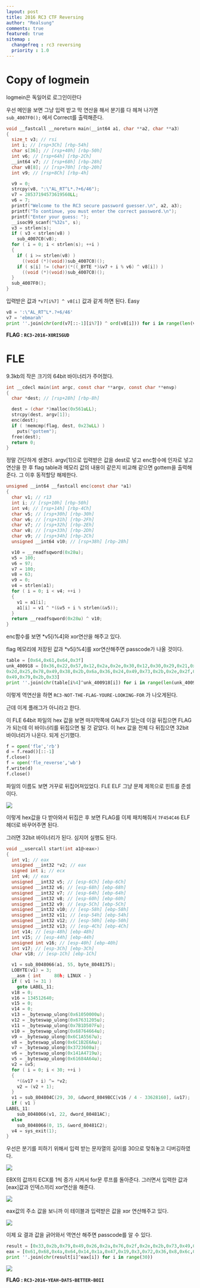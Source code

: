 ```yaml
---
layout: post
title: 2016 RC3 CTF Reversing
author: "Realsung"
comments: true
featured: true
sitemap :
  changefreq : rc3 reversing
  priority : 1.0
---
```


# Copy of logmein

logmein은 독일어로 로그인이란다

우선 메인을 보면 그냥 입력 받고 막 연산을 해서 분기를 다 헤쳐 나가면 `sub_4007F0();` 에서 Correct를 출력해준다.

```c
void __fastcall __noreturn main(__int64 a1, char **a2, char **a3)
{
  size_t v3; // rsi
  int i; // [rsp+3Ch] [rbp-54h]
  char s[36]; // [rsp+40h] [rbp-50h]
  int v6; // [rsp+64h] [rbp-2Ch]
  __int64 v7; // [rsp+68h] [rbp-28h]
  char v8[8]; // [rsp+70h] [rbp-20h]
  int v9; // [rsp+8Ch] [rbp-4h]

  v9 = 0;
  strcpy(v8, ":\"AL_RT^L*.?+6/46");
  v7 = 28537194573619560LL;
  v6 = 7;
  printf("Welcome to the RC3 secure password guesser.\n", a2, a3);
  printf("To continue, you must enter the correct password.\n");
  printf("Enter your guess: ");
  __isoc99_scanf("%32s", s);
  v3 = strlen(s);
  if ( v3 < strlen(v8) )
    sub_4007C0(v8);
  for ( i = 0; i < strlen(s); ++i )
  {
    if ( i >= strlen(v8) )
      ((void (*)(void))sub_4007C0)();
    if ( s[i] != (char)(*((_BYTE *)&v7 + i % v6) ^ v8[i]) )
      ((void (*)(void))sub_4007C0)();
  }
  sub_4007F0();
}
```

입력받은 값과 `*v7[i%7] ^ v8[i]` 값과 같게 하면 된다. Easy

```python
v8 = ':\"AL_RT^L*.?+6/46'
v7 = 'ebmarah'
print ''.join(chr(ord(v7[::-1][i%7]) ^ ord(v8[i])) for i in range(len(v8)))
```

**FLAG : `RC3-2016-XORISGUD`**



# FLE

9.3kb의 작은 크기의 64bit 바이너리가 주어졌다.

```c
int __cdecl main(int argc, const char **argv, const char **envp)
{
  char *dest; // [rsp+28h] [rbp-8h]

  dest = (char *)malloc(0x561uLL);
  strcpy(dest, argv[1]);
  enc(dest);
  if ( !memcmp(flag, dest, 0x23uLL) )
    puts("gottem");
  free(dest);
  return 0;
}
```

정말 간단하게 생겼다. argv[1]으로 입력받은 값을 dest로 넣고 enc함수에 인자로 넣고 연산을 한 후 flag table과 메모리 값의 내용이 같은지 비교해 같으면 gottem을 출력해준다. 그 이후 동적할당 해제한다.

```c
unsigned __int64 __fastcall enc(const char *a1)
{
  char v1; // r13
  int i; // [rsp+10h] [rbp-50h]
  int v4; // [rsp+14h] [rbp-4Ch]
  char v5; // [rsp+30h] [rbp-30h]
  char v6; // [rsp+31h] [rbp-2Fh]
  char v7; // [rsp+32h] [rbp-2Eh]
  char v8; // [rsp+33h] [rbp-2Dh]
  char v9; // [rsp+34h] [rbp-2Ch]
  unsigned __int64 v10; // [rsp+38h] [rbp-28h]

  v10 = __readfsqword(0x28u);
  v5 = 100;
  v6 = 97;
  v7 = 100;
  v8 = 63;
  v9 = 0;
  v4 = strlen(a1);
  for ( i = 0; i < v4; ++i )
  {
    v1 = a1[i];
    a1[i] = v1 ^ *(&v5 + i % strlen(&v5));
  }
  return __readfsqword(0x28u) ^ v10;
}
```

enc함수를 보면 *v5[i%4]와 xor연산을 해주고 있다. 

flag 메모리에 저장된 값과 *v5[i%4]를 xor연산해주면 passcode가 나올 것이다.

```python
table = [0x64,0x61,0x64,0x3f]
unk_400918 = [0x36,0x22,0x57,0x12,0x2a,0x2e,0x30,0x12,0x30,0x29,0x21,0x12,0x22,
0x2d,0x25,0x78,0x49,0x38,0x2b,0x6a,0x36,0x24,0x49,0x73,0x2b,0x2e,0x2f,0x76,0x2a,0x26,
0x49,0x79,0x2b,0x33]
print ''.join(chr(table[i%4]^unk_400918[i]) for i in range(len(unk_400918)))
```

이렇게 역연산을 하면 `RC3-NOT-THE-FLAG-YOURE-LOOKING-FOR` 가 나오게된다.

근데 이게 플래그가 아니라고 한다.

이 FLE 64bit 파일의 hex 값을 보면 마지막쪽에 GALF가 있는데 이걸 뒤집으면 FLAG가 되는데 이 바이너리를 뒤집으면 될 것 같았다. 이 hex 값을 전체 다 뒤집으면 32bit 바이너리가 나온다. 되게 신기했다.

```python
f = open('fle','rb')
d = f.read()[::-1]
f.close()
f = open('fle_reverse','wb')
f.write(d)
f.close()
```

파일의 이름도 보면 거꾸로 뒤집어져있었다. FLE ELF 그냥 문제 제목으로 힌트를 준셈이다. 

![](https://user-images.githubusercontent.com/32904385/62198637-f361b080-b3bc-11e9-9235-27a0c3951e7b.png)

이렇게 hex값을 다 받아와서 뒤집은 후 보면 FLAG를 이제 패치해줘서 `7F454C46` ELF 헤더로 바꾸어주면 된다. 

그러면 32bit 바이너리가 된다. 심지어 실행도 된다.

```c
void __usercall start(int a1@<eax>)
{
  int v1; // eax
  unsigned __int32 *v2; // eax
  signed int i; // ecx
  int v4; // eax
  unsigned __int32 v5; // [esp-6Ch] [ebp-6Ch]
  unsigned __int32 v6; // [esp-68h] [ebp-68h]
  unsigned __int32 v7; // [esp-64h] [ebp-64h]
  unsigned __int32 v8; // [esp-60h] [ebp-60h]
  unsigned __int32 v9; // [esp-5Ch] [ebp-5Ch]
  unsigned __int32 v10; // [esp-58h] [ebp-58h]
  unsigned __int32 v11; // [esp-54h] [ebp-54h]
  unsigned __int32 v12; // [esp-50h] [ebp-50h]
  unsigned __int32 v13; // [esp-4Ch] [ebp-4Ch]
  int v14; // [esp-48h] [ebp-48h]
  int v15; // [esp-44h] [ebp-44h]
  unsigned int v16; // [esp-40h] [ebp-40h]
  int v17; // [esp-3Ch] [ebp-3Ch]
  char v18; // [esp-1Ch] [ebp-1Ch]

  v1 = sub_8048066(a1, 55, byte_8048175);
  LOBYTE(v1) = 3;
  __asm { int     80h; LINUX - }
  if ( v1 != 31 )
    goto LABEL_11;
  v18 = 0;
  v16 = 134512640;
  v15 = 0;
  v14 = 0;
  v13 = _byteswap_ulong(0x61050000u);
  v12 = _byteswap_ulong(0x67631205u);
  v11 = _byteswap_ulong(0x7B1D507Fu);
  v10 = _byteswap_ulong(0x68764664u);
  v9 = _byteswap_ulong(0x6C1A5567u);
  v8 = _byteswap_ulong(0x6C1B2E6Au);
  v7 = _byteswap_ulong(0x3723608u);
  v6 = _byteswap_ulong(0x141A4719u);
  v5 = _byteswap_ulong(0x61684A64u);
  v2 = &v5;
  for ( i = 0; i < 30; ++i )
  {
    *(&v17 + i) ^= *v2;
    v2 = (v2 + 1);
  }
  v1 = sub_804804C(29, 30, &dword_8049BCC[v16 / 4 - 33628160], &v17);
  if ( v1 )
LABEL_11:
    sub_8048066(v1, 22, dword_80481AC);
  else
    sub_8048066(0, 15, &word_80481C2);
  v4 = sys_exit(1);
}
```

우선은 분기를 피하기 위해서 입력 받는 문자열의 길이를 30으로 맞춰놓고 디버깅하였다.

![](https://user-images.githubusercontent.com/32904385/62209203-eef4c200-b3d3-11e9-98be-969543d9d490.png)

EBX의 값까지 ECX를 1씩 증가 시켜서 for문 루프를 돌아준다. 그러면서 입력한 값과 [eax]값과 인덱스끼리 xor연산을 해준다. 

![](https://user-images.githubusercontent.com/32904385/62209201-ee5c2b80-b3d3-11e9-9a34-20afd9fe9072.png)

eax값의 주소 값을 보니까 이 테이블과 입력받은 값을 xor 연산해주고 있다.

![](https://user-images.githubusercontent.com/32904385/62211917-b3112b00-b3da-11e9-8903-1e553323fbf3.png)

이제 요 결과 값을 긁어와서 역연산 해주면 passcode를 알 수 있다.

```python
result = [0x33,0x2b,0x79,0x49,0x26,0x2a,0x76,0x2f,0x2e,0x2b,0x73,0x49,0x24,0x36,0x6a,0x2b,0x38,0x49,0x78,0x25,0x2d,0x22,0x12,0x21,0x29,0x30,0x12,0x30,0x2e,0x2a]
eax = [0x61,0x68,0x4a,0x64,0x14,0x1a,0x47,0x19,0x3,0x72,0x36,0x8,0x6c,0x1b,0x2e,0x6a,0x6c,0x1a,0x55,0x67,0x68,0x76,0x46,0x64,0x7b,0x1d,0x50,0x7f,0x67,0x63]
print ''.join(chr(result[i]^eax[i]) for i in range(30))
```

![](https://user-images.githubusercontent.com/32904385/62212543-e56f5800-b3db-11e9-9ecd-d573f53a810a.png)

**FLAG : `RC3-2016-YEAH-DATS-BETTER-BOII`**